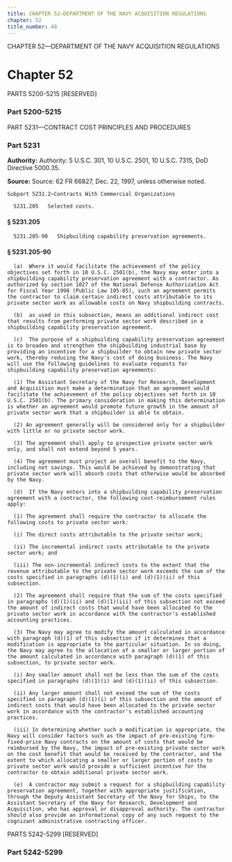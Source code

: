 ```yaml
---
title: CHAPTER 52—DEPARTMENT OF THE NAVY ACQUISITION REGULATIONS
chapter: 52
title_number: 48
---
```


CHAPTER 52—DEPARTMENT OF THE NAVY ACQUISITION REGULATIONS

# Chapter 52

  PARTS 5200-5215 [RESERVED]

### Part 5200-5215

  PART 5231—CONTRACT COST PRINCIPLES AND PROCEDURES

### Part 5231

**Authority:** Authority: 5 U.S.C. 301, 10 U.S.C. 2501, 10 U.S.C. 7315, DoD Directive 5000.35.

**Source:** Source: 62 FR 66827, Dec. 22, 1997, unless otherwise noted.

    Subpart 5231.2—Contracts With Commercial Organizations

      5231.205   Selected costs.

#### § 5231.205

      5231.205-90   Shipbuilding capability preservation agreements.

#### § 5231.205-90

      (a)  Where it would facilitate the achievement of the policy objectives set forth in 10 U.S.C. 2501(b), the Navy may enter into a shipbuilding capability preservation agreement with a contractor. As authorized by section 1027 of the National Defense Authorization Act for Fiscal Year 1998 (Public Law 105-85), such an agreement permits the contractor to claim certain indirect costs attributable to its private sector work as allowable costs on Navy shipbuilding contracts.

      (b)  as used in this subsection, means an additional indirect cost that results from performing private sector work described in a shipbuilding capability preservation agreement.

      (c)  The purpose of a shipbuilding capability preservation agreement is to broaden and strengthen the shipbuilding industrial base by providing an incentive for a shipbuilder to obtain new private sector work, thereby reducing the Navy's cost of doing business. The Navy will use the following guidelines to evaluate requests for shipbuilding capability preservation agreements:

      (1) The Assistant Secretary of the Navy for Research, Development and Acquisition must make a determination that an agreement would facilitate the achievement of the policy objectives set forth in 10 U.S.C. 2501(b). The primary consideration in making this determination is whether an agreement would promote future growth in the amount of private sector work that a shipbuilder is able to obtain.

      (2) An agreement generally will be considered only for a shipbuilder with little or no private sector work.

      (3) The agreement shall apply to prospective private sector work only, and shall not extend beyond 5 years.

      (4) The agreement must project an overall benefit to the Navy, including net savings. This would be achieved by demonstrating that private sector work will absorb costs that otherwise would be absorbed by the Navy.

      (d)  If the Navy enters into a shipbuilding capability preservation agreement with a contractor, the following cost-reimbursement rules apply:

      (1) The agreement shall require the contractor to allocate the following costs to private sector work:

      (i) The direct costs attributable to the private sector work;

      (ii) The incremental indirect costs attributable to the private sector work; and

      (iii) The non-incremental indirect costs to the extent that the revenue attributable to the private sector work exceeds the sum of the costs specified in paragraphs (d)(1)(i) and (d)(1)(ii) of this subsection.

      (2) The agreement shall require that the sum of the costs specified in paragraphs (d)(1)(ii) and (d)(1)(iii) of this subsection not exceed the amount of indirect costs that would have been allocated to the private sector work in accordance with the contractor's established accounting practices.

      (3) The Navy may agree to modify the amount calculated in accordance with paragraph (d)(1) of this subsection if it determines that a modification is appropriate to the particular situation. In so doing, the Navy may agree to the allocation of a smaller or larger portion of the amount calculated in accordance with paragraph (d)(1) of this subsection, to private sector work.

      (i) Any smaller amount shall not be less than the sum of the costs specified in paragraphs (d)(1)(i) and (d)(1)(ii) of this subsection.

      (ii) Any larger amount shall not exceed the sum of the costs specified in paragraph (d)(1)(i) of this subsection and the amount of indirect costs that would have been allocated to the private sector work in accordance with the contractor's established accounting practices.

      (iii) In determining whether such a modification is appropriate, the Navy will consider factors such as the impact of pre-existing firm-fixed-price Navy contracts on the amount of costs that would be reimbursed by the Navy, the impact of pre-existing private sector work on the cost benefit that would be received by the contractor, and the extent to which allocating a smaller or larger portion of costs to private sector work would provide a sufficient incentive for the contractor to obtain additional private sector work.

      (e)  A contractor may submit a request for a shipbuilding capability preservation agreement, together with appropriate justification, through the Deputy Assistant Secretary of the Navy for Ships, to the Assistant Secretary of the Navy for Research, Development and Acquisition, who has approval or disapproval authority. The contractor should also provide an informational copy of any such request to the cognizant administrative contracting officer.

  PARTS 5242-5299 [RESERVED]

### Part 5242-5299

